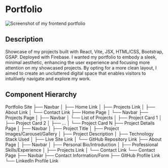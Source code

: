# Portfolio

![Screenshot of my frontend portfolio](https://github.com/jazdmiller/jazmine-miller-portfolio/assets/90724224/51ef7d8b-0331-4e4a-8163-621f99f8661d)

## Description
Showcase of my projects built with React, Vite, JSX, HTML/CSS, Bootstrap, GSAP. Deployed with Firebase. I wanted my portfolio to embody a sleek, minimal aesthetic, enhancing the user experience and focusing more attention on my showcased projects. By opting for a more clean layout, I aimed to create an uncluttered digital space that enables visitors to intuitively navigate and explore my work.


## Component Hierarchy
Portfolio Site
├── Navbar
│   ├── Home Link
│   ├── Projects Link
│   ├── About Link
│   └── Contact Link
├── Home Page
│   └── Navbar
├── Projects Page
│   ├── Navbar
│   └── List of Projects
│       ├── Project Card 1
│       ├── Project Card 2
│       ├── ...
│       └── Project Card N
├── Project Details Page
│   ├── Navbar
│   ├── Project Title
│   ├── Project Images/Carousel/Gallery
│   ├── Project Description
│   ├── Technology Stack Used
│   ├── Live Site Link
│   └── GitHub Repository Link
├── About Page
│   ├── Navbar
│   ├── Personal Bio/Introduction
│   ├── Professional Skills/Experience
│   ├── Projects Link
│   └── Contact Link
└── Contact Page
    ├── Navbar
    ├── Contact Information/Form
    ├── GitHub Profile Link
    └── LinkedIn Profile Link

